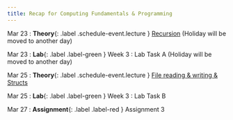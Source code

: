 ```yaml
---
title: Recap for Computing Fundamentals & Programming
---
```


Mar 23
: **Theory**{: .label .schedule-event.lecture } [Recursion](#) (Holiday will be moved to another day)

[//]: # (: [Reading Material]&#40;#&#41; , [Quiz with Solution]&#40;#&#41;)

Mar 23
: **Lab**{: .label .label-green } Week 3 : Lab Task A (Holiday will be moved to another day)

[//]: # (: [Task]&#40;#&#41;, [Solution]&#40;#&#41;)

Mar 25
: **Theory**{: .label .schedule-event.lecture } [File reading & writing & Structs](#)

[//]: # (: [Reading Material]&#40;#&#41; ,   [Quiz with Solution]&#40;#&#41;)

Mar 25 
: **Lab**{: .label .label-green } Week 3 : Lab Task B 

[//]: # (: [Task]&#40;#&#41;, [Solution]&#40;#&#41;)

Mar 27
: **Assignment**{: .label .label-red } Assignment 3 

[//]: # (: [Assignment]&#40;#&#41;, [Solution]&#40;#&#41;)
